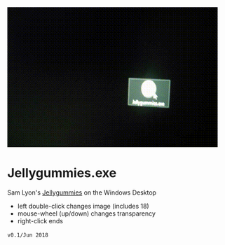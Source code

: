 <img src="https://raw.githubusercontent.com/mntn-dev/mntn-dev.github.io/master/_/jellygummies-windows-desktop.gif"/>

Jellygummies.exe
================


Sam Lyon's <a href="https://www.jellygummies.com/" target="_blank">Jellygummies</a> on the Windows Desktop

* left double-click changes image (includes 18)
* mouse-wheel (up/down) changes transparency
* right-click ends


<code>v0.1/Jun 2018</code>
